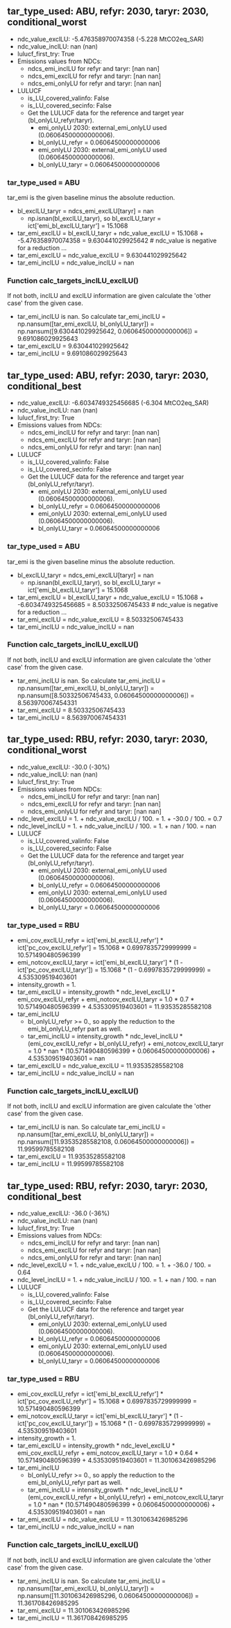 

## tar_type_used: ABU, refyr: 2030, taryr: 2030, conditional_worst
- ndc_value_exclLU: -5.476358970074358 (-5.228 MtCO2eq_SAR)
- ndc_value_inclLU: nan (nan)
- lulucf_first_try: True
- Emissions values from NDCs:
  - ndcs_emi_inclLU for refyr and taryr: [nan nan]
  - ndcs_emi_exclLU for refyr and taryr: [nan nan]
  - ndcs_emi_onlyLU for refyr and taryr: [nan nan]
- LULUCF
  - is_LU_covered_valinfo: False
  - is_LU_covered_secinfo: False
  - Get the LULUCF data for the reference and target year (bl_onlyLU_refyr/taryr).
    - emi_onlyLU 2030: external_emi_onlyLU used (0.06064500000000006).
    - bl_onlyLU_refyr = 0.06064500000000006
    - emi_onlyLU 2030: external_emi_onlyLU used (0.06064500000000006).
    - bl_onlyLU_taryr = 0.06064500000000006
### tar_type_used = ABU
tar_emi is the given baseline minus the absolute reduction.
- bl_exclLU_taryr = ndcs_emi_exclLU[taryr] = nan
  - np.isnan(bl_exclLU_taryr), so bl_exclLU_taryr = ict['emi_bl_exclLU_taryr'] = 15.1068
- tar_emi_exclLU = bl_exclLU_taryr + ndc_value_exclLU = 15.1068 + -5.476358970074358 = 9.630441029925642 # ndc_value is negative for a reduction ...
- tar_emi_exclLU = ndc_value_exclLU = 9.630441029925642
- tar_emi_inclLU = ndc_value_inclLU = nan
### Function calc_targets_inclLU_exclLU()
If not both, inclLU and exclLU information are given calculate the 'other case' from the given case.
- tar_emi_inclLU is nan. So calculate tar_emi_inclLU = np.nansum([tar_emi_exclLU, bl_onlyLU_taryr]) = np.nansum([9.630441029925642, 0.06064500000000006]) = 9.691086029925643
- tar_emi_exclLU = 9.630441029925642
- tar_emi_inclLU = 9.691086029925643

## tar_type_used: ABU, refyr: 2030, taryr: 2030, conditional_best
- ndc_value_exclLU: -6.6034749325456685 (-6.304 MtCO2eq_SAR)
- ndc_value_inclLU: nan (nan)
- lulucf_first_try: True
- Emissions values from NDCs:
  - ndcs_emi_inclLU for refyr and taryr: [nan nan]
  - ndcs_emi_exclLU for refyr and taryr: [nan nan]
  - ndcs_emi_onlyLU for refyr and taryr: [nan nan]
- LULUCF
  - is_LU_covered_valinfo: False
  - is_LU_covered_secinfo: False
  - Get the LULUCF data for the reference and target year (bl_onlyLU_refyr/taryr).
    - emi_onlyLU 2030: external_emi_onlyLU used (0.06064500000000006).
    - bl_onlyLU_refyr = 0.06064500000000006
    - emi_onlyLU 2030: external_emi_onlyLU used (0.06064500000000006).
    - bl_onlyLU_taryr = 0.06064500000000006
### tar_type_used = ABU
tar_emi is the given baseline minus the absolute reduction.
- bl_exclLU_taryr = ndcs_emi_exclLU[taryr] = nan
  - np.isnan(bl_exclLU_taryr), so bl_exclLU_taryr = ict['emi_bl_exclLU_taryr'] = 15.1068
- tar_emi_exclLU = bl_exclLU_taryr + ndc_value_exclLU = 15.1068 + -6.6034749325456685 = 8.50332506745433 # ndc_value is negative for a reduction ...
- tar_emi_exclLU = ndc_value_exclLU = 8.50332506745433
- tar_emi_inclLU = ndc_value_inclLU = nan
### Function calc_targets_inclLU_exclLU()
If not both, inclLU and exclLU information are given calculate the 'other case' from the given case.
- tar_emi_inclLU is nan. So calculate tar_emi_inclLU = np.nansum([tar_emi_exclLU, bl_onlyLU_taryr]) = np.nansum([8.50332506745433, 0.06064500000000006]) = 8.563970067454331
- tar_emi_exclLU = 8.50332506745433
- tar_emi_inclLU = 8.563970067454331

## tar_type_used: RBU, refyr: 2030, taryr: 2030, conditional_worst
- ndc_value_exclLU: -30.0 (-30%)
- ndc_value_inclLU: nan (nan)
- lulucf_first_try: True
- Emissions values from NDCs:
  - ndcs_emi_inclLU for refyr and taryr: [nan nan]
  - ndcs_emi_exclLU for refyr and taryr: [nan nan]
  - ndcs_emi_onlyLU for refyr and taryr: [nan nan]
- ndc_level_exclLU = 1. + ndc_value_exclLU / 100. = 1. + -30.0 / 100. = 0.7
- ndc_level_inclLU = 1. + ndc_value_inclLU / 100. = 1. + nan / 100. = nan
- LULUCF
  - is_LU_covered_valinfo: False
  - is_LU_covered_secinfo: False
  - Get the LULUCF data for the reference and target year (bl_onlyLU_refyr/taryr).
    - emi_onlyLU 2030: external_emi_onlyLU used (0.06064500000000006).
    - bl_onlyLU_refyr = 0.06064500000000006
    - emi_onlyLU 2030: external_emi_onlyLU used (0.06064500000000006).
    - bl_onlyLU_taryr = 0.06064500000000006
### tar_type_used = RBU
- emi_cov_exclLU_refyr = ict['emi_bl_exclLU_refyr'] * ict['pc_cov_exclLU_refyr'] = 15.1068 * 0.6997835729999999 = 10.571490480596399
- emi_notcov_exclLU_taryr = ict['emi_bl_exclLU_taryr'] * (1 - ict['pc_cov_exclLU_taryr']) = 15.1068 * (1 - 0.6997835729999999) = 4.535309519403601
- intensity_growth = 1.
- tar_emi_exclLU = intensity_growth * ndc_level_exclLU * emi_cov_exclLU_refyr + emi_notcov_exclLU_taryr = 1.0 * 0.7 * 10.571490480596399 + 4.535309519403601 = 11.93535285582108
- tar_emi_inclLU
  - bl_onlyLU_refyr >= 0., so apply the reduction to the emi_bl_onlyLU_refyr part as well.
  - tar_emi_inclLU = intensity_growth * ndc_level_inclLU * (emi_cov_exclLU_refyr + bl_onlyLU_refyr) + emi_notcov_exclLU_taryr = 1.0 * nan * (10.571490480596399 + 0.06064500000000006) + 4.535309519403601 = nan
- tar_emi_exclLU = ndc_value_exclLU = 11.93535285582108
- tar_emi_inclLU = ndc_value_inclLU = nan
### Function calc_targets_inclLU_exclLU()
If not both, inclLU and exclLU information are given calculate the 'other case' from the given case.
- tar_emi_inclLU is nan. So calculate tar_emi_inclLU = np.nansum([tar_emi_exclLU, bl_onlyLU_taryr]) = np.nansum([11.93535285582108, 0.06064500000000006]) = 11.99599785582108
- tar_emi_exclLU = 11.93535285582108
- tar_emi_inclLU = 11.99599785582108

## tar_type_used: RBU, refyr: 2030, taryr: 2030, conditional_best
- ndc_value_exclLU: -36.0 (-36%)
- ndc_value_inclLU: nan (nan)
- lulucf_first_try: True
- Emissions values from NDCs:
  - ndcs_emi_inclLU for refyr and taryr: [nan nan]
  - ndcs_emi_exclLU for refyr and taryr: [nan nan]
  - ndcs_emi_onlyLU for refyr and taryr: [nan nan]
- ndc_level_exclLU = 1. + ndc_value_exclLU / 100. = 1. + -36.0 / 100. = 0.64
- ndc_level_inclLU = 1. + ndc_value_inclLU / 100. = 1. + nan / 100. = nan
- LULUCF
  - is_LU_covered_valinfo: False
  - is_LU_covered_secinfo: False
  - Get the LULUCF data for the reference and target year (bl_onlyLU_refyr/taryr).
    - emi_onlyLU 2030: external_emi_onlyLU used (0.06064500000000006).
    - bl_onlyLU_refyr = 0.06064500000000006
    - emi_onlyLU 2030: external_emi_onlyLU used (0.06064500000000006).
    - bl_onlyLU_taryr = 0.06064500000000006
### tar_type_used = RBU
- emi_cov_exclLU_refyr = ict['emi_bl_exclLU_refyr'] * ict['pc_cov_exclLU_refyr'] = 15.1068 * 0.6997835729999999 = 10.571490480596399
- emi_notcov_exclLU_taryr = ict['emi_bl_exclLU_taryr'] * (1 - ict['pc_cov_exclLU_taryr']) = 15.1068 * (1 - 0.6997835729999999) = 4.535309519403601
- intensity_growth = 1.
- tar_emi_exclLU = intensity_growth * ndc_level_exclLU * emi_cov_exclLU_refyr + emi_notcov_exclLU_taryr = 1.0 * 0.64 * 10.571490480596399 + 4.535309519403601 = 11.301063426985296
- tar_emi_inclLU
  - bl_onlyLU_refyr >= 0., so apply the reduction to the emi_bl_onlyLU_refyr part as well.
  - tar_emi_inclLU = intensity_growth * ndc_level_inclLU * (emi_cov_exclLU_refyr + bl_onlyLU_refyr) + emi_notcov_exclLU_taryr = 1.0 * nan * (10.571490480596399 + 0.06064500000000006) + 4.535309519403601 = nan
- tar_emi_exclLU = ndc_value_exclLU = 11.301063426985296
- tar_emi_inclLU = ndc_value_inclLU = nan
### Function calc_targets_inclLU_exclLU()
If not both, inclLU and exclLU information are given calculate the 'other case' from the given case.
- tar_emi_inclLU is nan. So calculate tar_emi_inclLU = np.nansum([tar_emi_exclLU, bl_onlyLU_taryr]) = np.nansum([11.301063426985296, 0.06064500000000006]) = 11.361708426985295
- tar_emi_exclLU = 11.301063426985296
- tar_emi_inclLU = 11.361708426985295